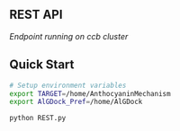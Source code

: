 ## REST API
*Endpoint running on ccb cluster*

## Quick Start
```sh
# Setup environment variables
export TARGET=/home/AnthocyaninMechanism
export AlGDock_Pref=/home/AlGDock

python REST.py
```